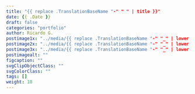```yaml
---
title: "{{ replace .TranslationBaseName "-" " " | title }}"
date: {{ .Date }}
draft: false
categories: "portfolio"
author: Ricardo G.
postimage1x: "../media/{{ replace .TranslationBaseName "-" "_" | lower }}/placeHolder_sm.png"
postimage2x: "../media/{{ replace .TranslationBaseName "-" "_" | lower }}/placeHolder_sm@2x.png"
postimage3x: "../media/{{ replace .TranslationBaseName "-" "_" | lower }}/placeHolder_sm@3x.png"
postimagealt: ""
figcaption: ""
svgClipObjectClass: ""
svgColorClass: ""
tags: []
weight: 10
---
```

